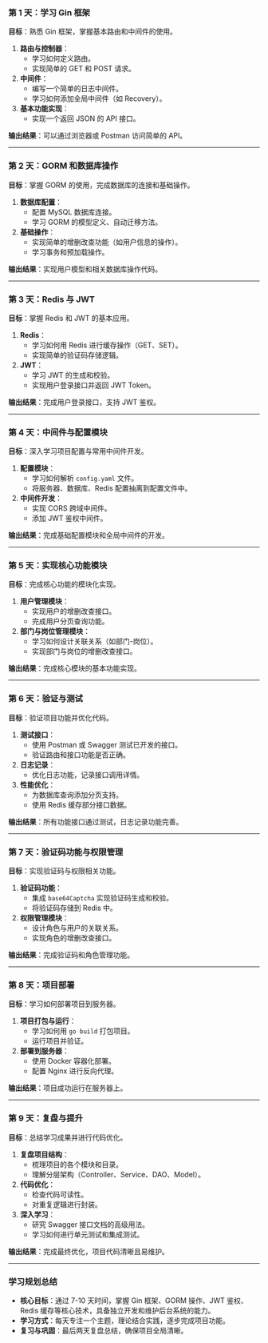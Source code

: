 ### **第 1 天：学习 Gin 框架**

**目标**：熟悉 Gin 框架，掌握基本路由和中间件的使用。

1. **路由与控制器**：
   - 学习如何定义路由。
   - 实现简单的 GET 和 POST 请求。
2. **中间件**：
   - 编写一个简单的日志中间件。
   - 学习如何添加全局中间件（如 Recovery）。
3. **基本功能实现**：
   - 实现一个返回 JSON 的 API 接口。

**输出结果**：可以通过浏览器或 Postman 访问简单的 API。

------

### **第 2 天：GORM 和数据库操作**

**目标**：掌握 GORM 的使用，完成数据库的连接和基础操作。

1. **数据库配置**：
   - 配置 MySQL 数据库连接。
   - 学习 GORM 的模型定义、自动迁移方法。
2. **基础操作**：
   - 实现简单的增删改查功能（如用户信息的操作）。
   - 学习事务和预加载操作。

**输出结果**：实现用户模型和相关数据库操作代码。

------

### **第 3 天：Redis 与 JWT**

**目标**：掌握 Redis 和 JWT 的基本应用。

1. **Redis**：
   - 学习如何用 Redis 进行缓存操作（GET、SET）。
   - 实现简单的验证码存储逻辑。
2. **JWT**：
   - 学习 JWT 的生成和校验。
   - 实现用户登录接口并返回 JWT Token。

**输出结果**：完成用户登录接口，支持 JWT 鉴权。

------

### **第 4 天：中间件与配置模块**

**目标**：深入学习项目配置与常用中间件开发。

1. **配置模块**：
   - 学习如何解析 `config.yaml` 文件。
   - 将服务器、数据库、Redis 配置抽离到配置文件中。
2. **中间件开发**：
   - 实现 CORS 跨域中间件。
   - 添加 JWT 鉴权中间件。

**输出结果**：完成基础配置模块和全局中间件的开发。

------

### **第 5 天：实现核心功能模块**

**目标**：完成核心功能的模块化实现。

1. **用户管理模块**：
   - 实现用户的增删改查接口。
   - 完成用户分页查询功能。
2. **部门与岗位管理模块**：
   - 学习如何设计关联关系（如部门-岗位）。
   - 实现部门与岗位的增删改查接口。

**输出结果**：完成核心模块的基本功能实现。

------

### **第 6 天：验证与测试**

**目标**：验证项目功能并优化代码。

1. **测试接口**：
   - 使用 Postman 或 Swagger 测试已开发的接口。
   - 验证路由和接口功能是否正确。
2. **日志记录**：
   - 优化日志功能，记录接口调用详情。
3. **性能优化**：
   - 为数据库查询添加分页支持。
   - 使用 Redis 缓存部分接口数据。

**输出结果**：所有功能接口通过测试，日志记录功能完善。

------

### **第 7 天：验证码功能与权限管理**

**目标**：实现验证码与权限相关功能。

1. **验证码功能**：
   - 集成 `base64Captcha` 实现验证码生成和校验。
   - 将验证码存储到 Redis 中。
2. **权限管理模块**：
   - 设计角色与用户的关联关系。
   - 实现角色的增删改查接口。

**输出结果**：完成验证码和角色管理功能。

------

### **第 8 天：项目部署**

**目标**：学习如何部署项目到服务器。

1. **项目打包与运行**：
   - 学习如何用 `go build` 打包项目。
   - 运行项目并验证。
2. **部署到服务器**：
   - 使用 Docker 容器化部署。
   - 配置 Nginx 进行反向代理。

**输出结果**：项目成功运行在服务器上。

------

### **第 9 天：复盘与提升**

**目标**：总结学习成果并进行代码优化。

1. **复盘项目结构**：
   - 梳理项目的各个模块和目录。
   - 理解分层架构（Controller、Service、DAO、Model）。
2. **代码优化**：
   - 检查代码可读性。
   - 对重复逻辑进行封装。
3. **深入学习**：
   - 研究 Swagger 接口文档的高级用法。
   - 学习如何进行单元测试和集成测试。

**输出结果**：完成最终优化，项目代码清晰且易维护。

------

### **学习规划总结**

- **核心目标**：通过 7-10 天时间，掌握 Gin 框架、GORM 操作、JWT 鉴权、Redis 缓存等核心技术，具备独立开发和维护后台系统的能力。
- **学习方式**：每天专注一个主题，理论结合实践，逐步完成项目功能。
- **复习与巩固**：最后两天复盘总结，确保项目全局清晰。

